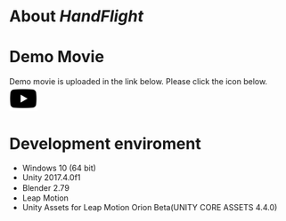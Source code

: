 # About *HandFlight*

# Demo Movie

Demo movie is uploaded in the link below. 
Please click the icon below. 
<a href="https://www.youtube.com/watch?v=pXYbGP8qJtY" ><img src="https://raw.githubusercontent.com/kagechan5/yubisuma/master/youtube.svg?sanitize=true" width="50" ></a> 



# Development enviroment
- Windows 10 (64 bit)
- Unity 2017.4.0f1
- Blender 2.79　
- Leap Motion  
- Unity Assets for Leap Motion Orion Beta(UNITY CORE ASSETS 4.4.0)
